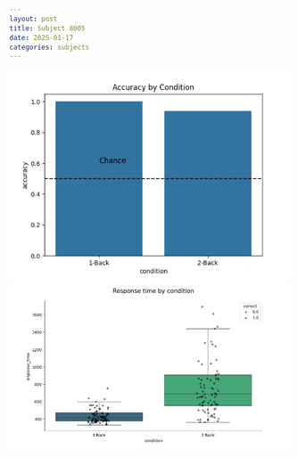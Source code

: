 ```yaml
---
layout: post
title: Subject 8005
date: 2025-01-17
categories: subjects
---
```


![](data/8005/run-21/8005_ATS_acc.png)
![](data/8005/run-21/8005_ATS_rt.png)

